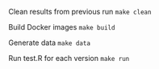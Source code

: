 Clean results from previous run
`make clean`

Build Docker images
`make build`

Generate data
`make data`

Run test.R for each version
`make run`

